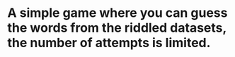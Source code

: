 # A simple game where you can guess the words from the riddled datasets, the number of attempts is limited.
